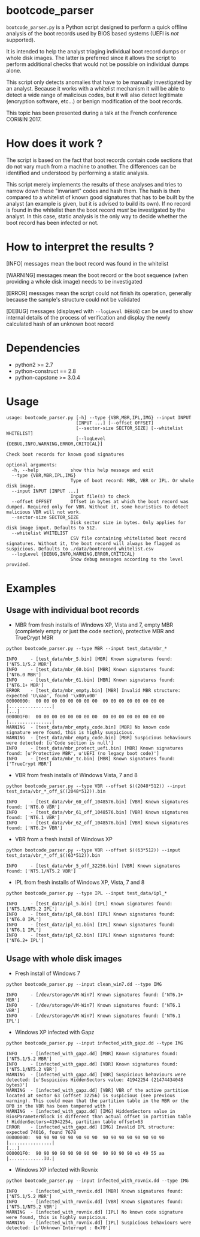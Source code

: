 bootcode_parser
=================
```bootcode_parser.py``` is a Python script designed to perform a quick offline analysis of the boot records used by BIOS based systems (UEFI is *not* supported).

It is intended to help the analyst triaging individual boot record dumps or whole disk images.
The latter is preferred since it allows the script to perform additional checks that would not be possible on individual dumps alone.

This script only detects anomalies that have to be manually investigated by an analyst.
Because it works with a whitelist mechanism it will be able to detect a wide range of malicious codes,
but it will also detect legitimate (encryption software, etc...) or benign modification of the boot records.

This topic has been presented during a talk at the French conference CORI&IN 2017.

How does it work ?
==================
The script is based on the fact that boot records contain code sections that do not vary much from a machine to another.
The differences can be identified and understood by performing a static analysis.

This script merely implements the results of these analyses and tries to narrow down these "invariant" codes and hash them.
The hash is then compared to a whitelist of known good signatures that has to be built by the analyst (an example is given, but it is advised to build its own).
If no record is found in the whitelist then the boot record *must* be investigated by the analyst.
In this case, static analysis is the only way to decide whether the boot record has been infected or not.

How to interpret the results ?
==============================
[INFO] messages mean the boot record was found in the whitelist

[WARNING] messages mean the boot record or the boot sequence (when providing a whole disk image) needs to be investigated

[ERROR] messages mean the script could not finish its operation, generally because the sample's structure could not be validated

[DEBUG] messages (displayed with ```--logLevel DEBUG```) can be used to show internal details of the process of verification
 and display the newly calculated hash of an unknown boot record

Dependencies
============
* python2 >= 2.7
* python-construct == 2.8
* python-capstone >= 3.0.4

Usage
=====
```
usage: bootcode_parser.py [-h] --type {VBR,MBR,IPL,IMG} --input INPUT
                          [INPUT ...] [--offset OFFSET]
                          [--sector-size SECTOR_SIZE] [--whitelist WHITELIST]
                          [--logLevel {DEBUG,INFO,WARNING,ERROR,CRITICAL}]

Check boot records for known good signatures

optional arguments:
  -h, --help            show this help message and exit
  --type {VBR,MBR,IPL,IMG}
                        Type of boot record: MBR, VBR or IPL. Or whole disk image.
  --input INPUT [INPUT ...]
                        Input file(s) to check
  --offset OFFSET       Offset in bytes at which the boot record was dumped. Required only for VBR. Without it, some heuristics to detect malicious VBR will not work.
  --sector-size SECTOR_SIZE
                        Disk sector size in bytes. Only applies for disk image input. Defaults to 512.
  --whitelist WHITELIST
                        CSV file containing whitelisted boot record signatures. Without it, the boot record will always be flagged as suspicious. Defaults to ./data/bootrecord_whitelist.csv
  --logLevel {DEBUG,INFO,WARNING,ERROR,CRITICAL}
                        Show debug messages according to the level provided.
```

Examples
========
Usage with individual boot records
----------------------------------

* MBR from fresh installs of Windows XP, Vista and 7, empty MBR (completely empty or just the code section), protective MBR and TrueCrypt MBR

```shell
python bootcode_parser.py --type MBR --input test_data/mbr_*
```
```
INFO     - [test_data/mbr_5.bin] [MBR] Known signatures found: ['NT5.1/5.2 MBR']
INFO     - [test_data/mbr_60.bin] [MBR] Known signatures found: ['NT6.0 MBR']
INFO     - [test_data/mbr_61.bin] [MBR] Known signatures found: ['NT6.1+ MBR']
ERROR    - [test_data/mbr_empty.bin] [MBR] Invalid MBR structure: expected 'U\xaa', found '\x00\x00'
00000000:  00 00 00 00 00 00 00 00  00 00 00 00 00 00 00 00   |................|
[...]
000001F0:  00 00 00 00 00 00 00 00  00 00 00 00 00 00 00 00   |................|
WARNING  - [test_data/mbr_empty_code.bin] [MBR] No known code signature were found, this is highly suspicious.
WARNING  - [test_data/mbr_empty_code.bin] [MBR] Suspicious behaviours were detected: [u'Code section is null']
INFO     - [test_data/mbr_protect_uefi.bin] [MBR] Known signatures found: [u'Protective MBR', u'UEFI (no legacy boot code)']
INFO     - [test_data/mbr_tc.bin] [MBR] Known signatures found: ['TrueCrypt MBR']
```

* VBR from fresh installs of Windows Vista, 7 and 8

```shell
python bootcode_parser.py --type VBR --offset $((2048*512)) --input test_data/vbr_*_off_$((2048*512)).bin
```
```
INFO     - [test_data/vbr_60_off_1048576.bin] [VBR] Known signatures found: ['NT6.0 VBR']
INFO     - [test_data/vbr_61_off_1048576.bin] [VBR] Known signatures found: ['NT6.1 VBR']
INFO     - [test_data/vbr_62_off_1048576.bin] [VBR] Known signatures found: ['NT6.2+ VBR']
```

* VBR from a fresh install of Windows XP

```shell
python bootcode_parser.py --type VBR --offset $((63*512)) --input test_data/vbr_*_off_$((63*512)).bin
```
```
INFO     - [test_data/vbr_5_off_32256.bin] [VBR] Known signatures found: ['NT5.1/NT5.2 VBR']
```

* IPL from fresh installs of Windows XP, Vista, 7 and 8

```shell
python bootcode_parser.py --type IPL --input test_data/ipl_*
```
```
INFO     - [test_data/ipl_5.bin] [IPL] Known signatures found: ['NT5.1/NT5.2 IPL']
INFO     - [test_data/ipl_60.bin] [IPL] Known signatures found: ['NT6.0 IPL']
INFO     - [test_data/ipl_61.bin] [IPL] Known signatures found: ['NT6.1 IPL']
INFO     - [test_data/ipl_62.bin] [IPL] Known signatures found: ['NT6.2+ IPL']
```

Usage with whole disk images
----------------------------
* Fresh install of Windows 7

```shell
python bootcode_parser.py --input clean_win7.dd --type IMG
```
```
INFO     - [/dev/storage/VM-Win7] Known signatures found: ['NT6.1+ MBR']
INFO     - [/dev/storage/VM-Win7] Known signatures found: ['NT6.1 VBR']
INFO     - [/dev/storage/VM-Win7] Known signatures found: ['NT6.1 IPL']
```

* Windows XP infected with Gapz

```shell
python bootcode_parser.py --input infected_with_gapz.dd --type IMG
```
``` 
INFO     - [infected_with_gapz.dd] [MBR] Known signatures found: ['NT5.1/5.2 MBR']
INFO     - [infected_with_gapz.dd] [VBR] Known signatures found: ['NT5.1/NT5.2 VBR']
WARNING  - [infected_with_gapz.dd] [VBR] Suspicious behaviours were detected: [u'Suspicious HiddenSectors value: 41942254 (21474434048 bytes)']
WARNING  - [infected_with_gapz.dd] [VBR] VBR of the active partition located at sector 63 (offset 32256) is suspicious (see previous warning). This could mean that the partition table in the MBR or the BPB in the VBR has been tampered with !
WARNING  - [infected_with_gapz.dd] [IMG] HiddenSectors value in BiosParameterBlock is different than actual offset in partition table ! HiddenSectors=41942254, partition table offset=63
ERROR    - [infected_with_gapz.dd] [IMG] Invalid IPL structure: expected 74016, found 7678
00000000:  90 90 90 90 90 90 90 90  90 90 90 90 90 90 90 90   |................|
[...]
000001F0:  90 90 90 90 90 90 90 90  90 90 90 90 eb 49 55 aa   |.............IU.|
```

* Windows XP infected with Rovnix

```shell
python bootcode_parser.py --input infected_with_rovnix.dd --type IMG
```
```
INFO     - [infected_with_rovnix.dd] [MBR] Known signatures found: ['NT5.1/5.2 MBR']
INFO     - [infected_with_rovnix.dd] [VBR] Known signatures found: ['NT5.1/NT5.2 VBR']
WARNING  - [infected_with_rovnix.dd] [IPL] No known code signature were found, this is highly suspicious.
WARNING  - [infected_with_rovnix.dd] [IPL] Suspicious behaviours were detected: [u'Unknown Interrupt : 0x70']
```
